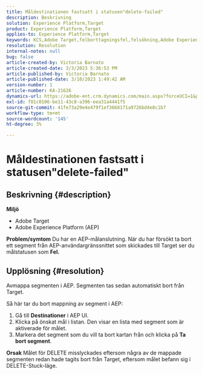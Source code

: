 ```yaml
---
title: Måldestinationen fastsatt i statusen"delete-failed"
description: Beskrivning
solution: Experience Platform,Target
product: Experience Platform,Target
applies-to: Experience Platform,Target
keywords: KCS,Adobe Target,felborttagningsfel,felsökning,Adobe Experience Platform,radera segment,AEP
resolution: Resolution
internal-notes: null
bug: false
article-created-by: Victoria Barnato
article-created-date: 3/3/2023 5:36:53 PM
article-published-by: Victoria Barnato
article-published-date: 3/10/2023 1:49:42 AM
version-number: 1
article-number: KA-21626
dynamics-url: https://adobe-ent.crm.dynamics.com/main.aspx?forceUCI=1&pagetype=entityrecord&etn=knowledgearticle&id=bcc742f6-e9b9-ed11-83fe-6045bd006b25
exl-id: f01c0106-be11-43c8-a396-eea31a4441f5
source-git-commit: 41fe73a29e4e479f1ef3668171a9726bd4e8c1b7
workflow-type: tm+mt
source-wordcount: '145'
ht-degree: 3%

---
```


# Måldestinationen fastsatt i statusen&quot;delete-failed&quot;

## Beskrivning {#description}

<b>Miljö</b>
- Adobe Target
- Adobe Experience Platform (AEP)



<b>Problem/symtom</b>
Du har en AEP-målanslutning. När du har försökt ta bort ett segment från AEP-användargränssnittet som skickades till Target ser du målstatusen som <b>Fel.</b>


## Upplösning {#resolution}


Avmappa segmenten i AEP. Segmenten tas sedan automatiskt bort från Target.

Så här tar du bort mappning av segment i AEP:

1. Gå till <b>Destinationer</b> i AEP UI.
2. Klicka på önskat mål i listan. Den visar en lista med segment som är aktiverade för målet.
3. Markera det segment som du vill ta bort kartan från och klicka på <b>Ta bort segment</b>.

<b>Orsak</b>
Målet för DELETE misslyckades eftersom några av de mappade segmenten redan hade tagits bort från Target, eftersom målet befann sig i DELETE-Stuck-läge.
